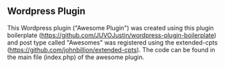 ## Wordpress Plugin
This Wordpress plugin ("Awesome Plugin") was created using this plugin boilerplate (https://github.com/JUVOJustin/wordpress-plugin-boilerplate) and post type called "Awesomes" was registered using the extended-cpts (https://github.com/johnbillion/extended-cpts). The code can be found in the main file (index.php) of the awesome plugin.